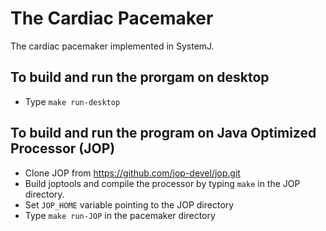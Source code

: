 The Cardiac Pacemaker
=========

The cardiac pacemaker implemented in SystemJ.

To build and run the prorgam on desktop
---------

- Type `make run-desktop`

To build and run the program on Java Optimized Processor (JOP)
---------
- Clone JOP from https://github.com/jop-devel/jop.git
- Build joptools and compile the processor by typing `make` in the JOP directory. 
- Set `JOP_HOME` variable pointing to the JOP directory
- Type `make run-JOP` in the pacemaker directory


